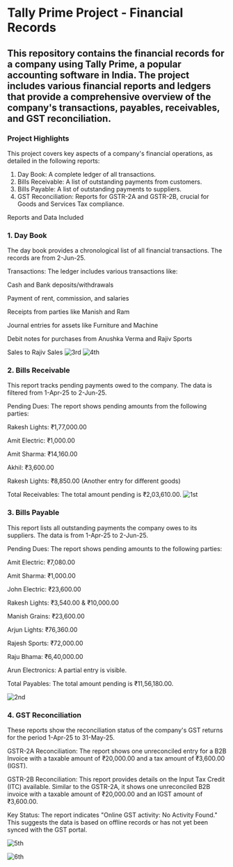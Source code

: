 
# Tally Prime Project - Financial Records
## This repository contains the financial records for a company using Tally Prime, a popular accounting software in India. The project includes various financial reports and ledgers that provide a comprehensive overview of the company's transactions, payables, receivables, and GST reconciliation.

### Project Highlights
This project covers key aspects of a company's financial operations, as detailed in the following reports:
   1.  Day Book: A complete ledger of all transactions.
   2. Bills Receivable: A list of outstanding payments from customers.
  3. Bills Payable: A list of outstanding payments to suppliers.
  4. GST Reconciliation: Reports for GSTR-2A and GSTR-2B, crucial for Goods and Services Tax compliance.

Reports and Data Included

 ### 1. Day Book 
The day book provides a chronological list of all financial transactions. The records are from 2-Jun-25.

Transactions: The ledger includes various transactions like:

Cash and Bank deposits/withdrawals

Payment of rent, commission, and salaries

Receipts from parties like Manish and Ram

Journal entries for assets like Furniture and Machine

Debit notes for purchases from Anushka Verma and Rajiv Sports

Sales to Rajiv Sales
![3rd](https://github.com/user-attachments/assets/01cd54d5-c643-4e20-b0f9-b3983ed71319)
![4th](https://github.com/user-attachments/assets/c1599ecb-6a57-4c65-9cfa-97a20e1e4aa5)



### 2. Bills Receivable 
This report tracks pending payments owed to the company. The data is filtered from 1-Apr-25 to 2-Jun-25.

Pending Dues: The report shows pending amounts from the following parties:

Rakesh Lights: ₹1,77,000.00

Amit Electric: ₹1,000.00

Amit Sharma: ₹14,160.00

Akhil: ₹3,600.00

Rakesh Lights: ₹8,850.00 (Another entry for different goods)

Total Receivables: The total amount pending is ₹2,03,610.00.
![1st](https://github.com/user-attachments/assets/e6fd4a2c-77cf-48fb-9581-a1e055052bca)


### 3. Bills Payable 
This report lists all outstanding payments the company owes to its suppliers. The data is from 1-Apr-25 to 2-Jun-25.

Pending Dues: The report shows pending amounts to the following parties:

Amit Electric: ₹7,080.00

Amit Sharma: ₹1,000.00

John Electric: ₹23,600.00

Rakesh Lights: ₹3,540.00 & ₹10,000.00

Manish Grains: ₹23,600.00

Arjun Lights: ₹76,360.00

Rajesh Sports: ₹72,000.00

Raju Bhama: ₹6,40,000.00

Arun Electronics: A partial entry is visible.

Total Payables: The total amount pending is ₹11,56,180.00.

![2nd](https://github.com/user-attachments/assets/a427f62b-ce20-426a-8b95-37210dc096a0)


 ### 4. GST Reconciliation 
These reports show the reconciliation status of the company's GST returns for the period 1-Apr-25 to 31-May-25.

GSTR-2A Reconciliation: The report shows one unreconciled entry for a B2B Invoice with a taxable amount of ₹20,000.00 and a tax amount of ₹3,600.00 (IGST).

GSTR-2B Reconciliation: This report provides details on the Input Tax Credit (ITC) available. Similar to the GSTR-2A, it shows one unreconciled B2B invoice with a taxable amount of ₹20,000.00 and an IGST amount of ₹3,600.00.

Key Status: The report indicates "Online GST activity: No Activity Found." This suggests the data is based on offline records or has not yet been synced with the GST portal.

![5th](https://github.com/user-attachments/assets/71767e5c-1286-4c98-84db-bd97c2af74c9)

![6th](https://github.com/user-attachments/assets/6c80cb1a-18bb-493e-aef0-aac1ead3d16b)

